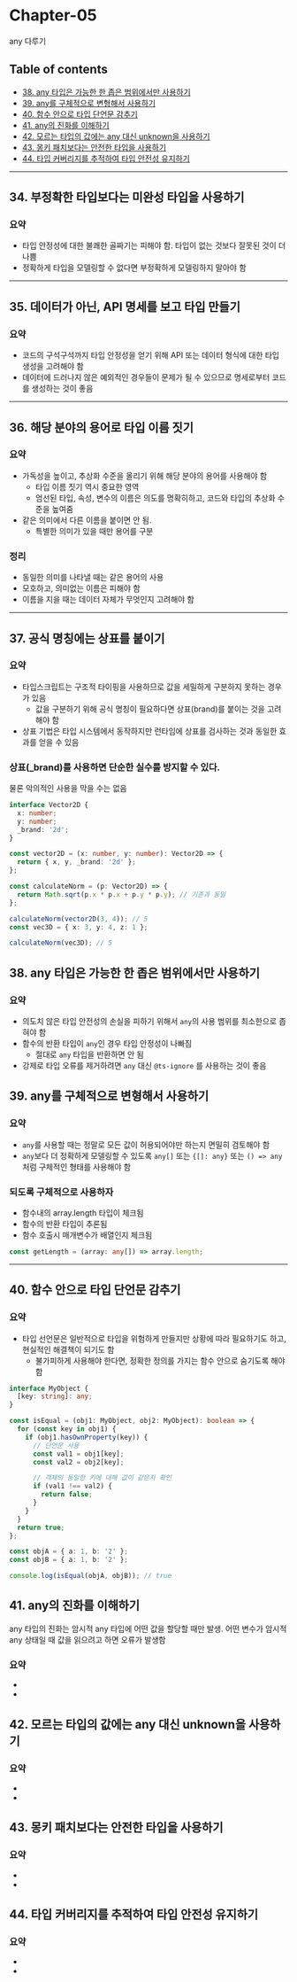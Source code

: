 # **Chapter-05**

any 다루기

## Table of contents
- [38. any 타입은 가능한 한 좁은 범위에서만 사용하기](#38-any-타입은-가능한-한-좁은-범위에서만-사용하기)
- [39. any를 구체적으로 변형해서 사용하기](#39-any를-구체적으로-변형해서-사용하기)
- [40. 함수 안으로 타입 단언문 감추기](#40-함수-안으로-타입-단언문-감추기)
- [41. any의 진화를 이해하기](#41-any의-진화를-이해하기)
- [42. 모르는 타입의 값에는 any 대신 unknown을 사용하기](#42-모르는-타입의-값에는-any-대신-unknown을-사용하기)
- [43. 몽키 패치보다는 안전한 타입을 사용하기](#43-몽키-패치보다는-안전한-타입을-사용하기)
- [44. 타입 커버리지를 추적하여 타입 안전성 유지하기](#44-타입-커버리지를-추적하여-타입-안전성-유지하기)

---

## **34. 부정확한 타입보다는 미완성 타입을 사용하기**

### 요약
- 타입 안정성에 대한 불쾌한 골짜기는 피해야 함. 타입이 없는 것보다 잘못된 것이 더 나쁨
- 정확하게 타입을 모델링할 수 없다면 부정확하게 모델링하지 말아야 함

---

## **35. 데이터가 아닌, API 명세를 보고 타입 만들기**

### 요약
- 코드의 구석구석까지 타입 안정성을 얻기 위해 API 또는 데이터 형식에 대한 타입 생성을 고려해야 함
- 데이터에 드러나지 않은 예외적인 경우들이 문제가 될 수 있으므로 명세로부터 코드를 생성하는 것이 좋음

---

## **36. 해당 분야의 용어로 타입 이름 짓기**

### 요약
- 가독성을 높이고, 추상화 수준을 올리기 위해 해당 분야의 용어를 사용해야 함
  - 타입 이름 짓기 역시 중요한 영역
  - 엄선된 타입, 속성, 변수의 이름은 의도를 명확히하고, 코드와 타입의 추상화 수준을 높여줌
- 같은 의미에서 다른 이름을 붙이면 안 됨.
  - 특별한 의미가 있을 때만 용어를 구분

### 정리
- 동일한 의미를 나타낼 때는 같은 용어의 사용
- 모호하고, 의미없는 이름은 피해야 함
- 이름을 지을 때는 데이터 자체가 무엇인지 고려해야 함

---

## **37. 공식 명칭에는 상표를 붙이기**

### 요약
- 타입스크립트는 구조적 타이핑을 사용하므로 값을 세밀하게 구분하지 못하는 경우가 있음
  - 값을 구분하기 위해 공식 명칭이 필요하다면 상표(brand)를 붙이는 것을 고려해야 함
- 상표 기법은 타입 시스템에서 동작하지만 런타임에 상표를 검사하는 것과 동일한 효과를 얻을 수 있음

### 상표(_brand)를 사용하면 단순한 실수를 방지할 수 있다. 
물론 악의적인 사용을 막을 수는 없음

```ts
interface Vector2D {
  x: number;
  y: number;
  _brand: '2d';
}

const vector2D = (x: number, y: number): Vector2D => {
  return { x, y, _brand: '2d' };
};

const calculateNorm = (p: Vector2D) => {
  return Math.sqrt(p.x * p.x + p.y * p.y); // 기존과 동일
};

calculateNorm(vector2D(3, 4)); // 5
const vec3D = { x: 3, y: 4, z: 1 };

calculateNorm(vec3D); // 5
```



## **38. any 타입은 가능한 한 좁은 범위에서만 사용하기**

### 요약
- 의도치 않은 타입 안전성의 손실을 피하기 위해서 `any`의 사용 범위를 최소한으로 좁혀야 함
- 함수의 반환 타입이 `any`인 경우 타입 안정성이 나빠짐
  - 절대로 `any` 타입을 반환하면 안 됨
- 강제로 타입 오류를 제거하려면 `any` 대신 `@ts-ignore` 를 사용하는 것이 좋음

## **39. any를 구체적으로 변형해서 사용하기**

### 요약
- `any`를 사용할 때는 정말로 모든 값이 허용되어야만 하는지 면밀히 검토해야 함
- `any`보다 더 정확하게 모델링할 수 있도록 `any[]` 또는 `{[]: any}` 또는 `() => any`처럼 구체적인 형태를 사용해야 함


### 되도록 구체적으로 사용하자
- 함수내의 array.length 타입이 체크됨
- 함수의 반환 타입이 추론됨
- 함수 호출시 매개변수가 배열인지 체크됨

```ts
const getLength = (array: any[]) => array.length;
```

---

## **40. 함수 안으로 타입 단언문 감추기**

### 요약
- 타입 선언문은 일반적으로 타입을 위험하게 만들지만 상황에 따라 필요하기도 하고, 현실적인 해결책이 되기도 함
  - 불가피하게 사용해야 한다면, 정확한 정의를 가지는 함수 안으로 숨기도록 해야 함

```ts
interface MyObject {
  [key: string]: any;
}

const isEqual = (obj1: MyObject, obj2: MyObject): boolean => {
  for (const key in obj1) {
    if (obj1.hasOwnProperty(key)) {
      // 단언문 사용
      const val1 = obj1[key];
      const val2 = obj2[key];

      // 객체의 동일한 키에 대해 값이 같은지 확인
      if (val1 !== val2) {
        return false;
      }
    }
  }
  return true;
};

const objA = { a: 1, b: '2' };
const objB = { a: 1, b: '2' };

console.log(isEqual(objA, objB)); // true
```


## **41. any의 진화를 이해하기**
any 타입의 진화는 암시적 any 타입에 어떤 값을 할당할 때만 발생.
어떤 변수가 암시적 any 상태일 때 값을 읽으려고 하면 오류가 발생함

### 요약
-
-

## **42. 모르는 타입의 값에는 any 대신 unknown을 사용하기**

### 요약
-
-

## **43. 몽키 패치보다는 안전한 타입을 사용하기**

### 요약
-
-

## **44. 타입 커버리지를 추적하여 타입 안전성 유지하기**

### 요약
-
-

